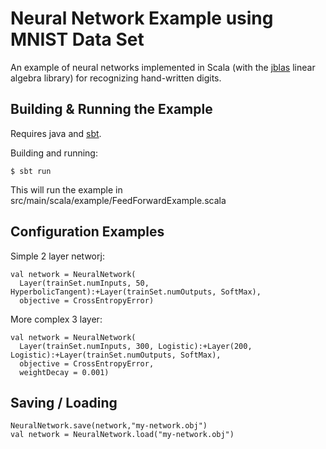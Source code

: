 # Neural Network Example using MNIST Data Set

An example of neural networks implemented in Scala (with the [jblas](http://jblas.org/) linear algebra library) for recognizing hand-written digits.

## Building & Running the Example

Requires java and [sbt](http://www.scala-sbt.org/). 

Building and running:

    $ sbt run
    
This will run the example in src/main/scala/example/FeedForwardExample.scala
    
## Configuration Examples

Simple 2 layer networj:
 
    val network = NeuralNetwork(
      Layer(trainSet.numInputs, 50, HyperbolicTangent):+Layer(trainSet.numOutputs, SoftMax),
      objective = CrossEntropyError)

More complex  3 layer:

    val network = NeuralNetwork(
      Layer(trainSet.numInputs, 300, Logistic):+Layer(200, Logistic):+Layer(trainSet.numOutputs, SoftMax),
      objective = CrossEntropyError,
      weightDecay = 0.001)

## Saving / Loading

    NeuralNetwork.save(network,"my-network.obj")
    val network = NeuralNetwork.load("my-network.obj")